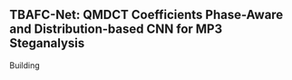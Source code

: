 ## TBAFC-Net: QMDCT Coefficients Phase-Aware and Distribution-based CNN for MP3 Steganalysis

Building